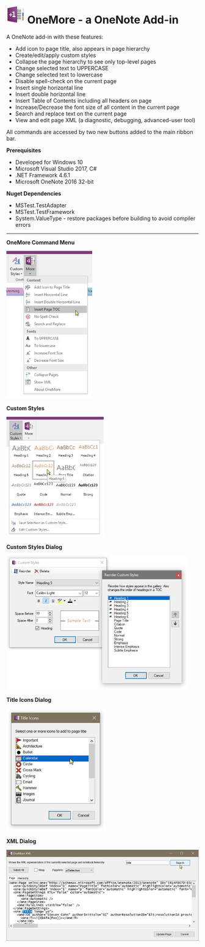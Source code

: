 ﻿# ![logo](Screenshots/Logo.jpg "logo") OneMore - a OneNote Add-in

A OneNote add-in with these features:

* Add icon to page title, also appears in page hierarchy
* Create/edit/apply custom styles
* Collapse the page hierarchy to see only top-level pages
* Change selected text to UPPERCASE
* Change selected text to lowercase
* Disable spell-check on the current page
* Insert single horizontal line
* Insert double horizontal line
* Insert Table of Contents including all headers on page
* Increase/Decrease the font size of all content in the current page
* Search and replace text on the current page
* View and edit page XML (a diagnostic, debugging, advanced-user tool)

All commands are accessed by two new buttons added to the main ribbon bar.

**Prerequisites**

* Developed for Windows 10
* Microsoft Visual Studio 2017, C#
* .NET Framework 4.6.1
* Microsoft OneNote 2016 32-bit

**Nuget Dependencies**

* MSTest.TestAdapter
* MSTest.TestFramework
* System.ValueType - restore packages before building to avoid compiler errors

---

**OneMore Command Menu**

![Command Menu](Screenshots/MoreMenu.jpg)

**Custom Styles**

![Styles](Screenshots/CustomStyles.jpg)

**Custom Styles Dialog**

![Styles Dialog](Screenshots/CustomStylesDialog.jpg)

**Title Icons Dialog**

![Title Icon Dialog](Screenshots/TItleIconsDialog.jpg)

**XML Dialog**

![XML Dialog](Screenshots/XmlDialog.jpg)



